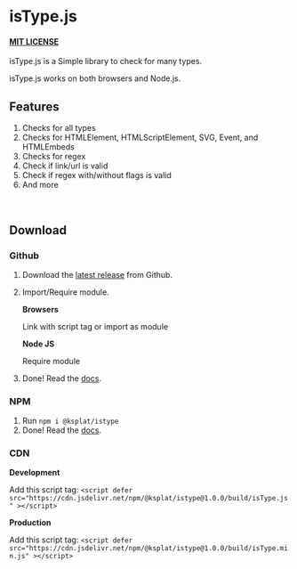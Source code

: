 # isType.js

#### [MIT LICENSE](LICENSE)

isType.js is a Simple library to check for many types.

isType.js works on both browsers and Node.js.

## Features

1. Checks for all types
2. Checks for HTMLElement, HTMLScriptElement, SVG, Event, and HTMLEmbeds
3. Checks for regex
4. Check if link/url is valid
5. Check if regex with/without flags is valid
6. And more

<br>

## Download

### Github

1. Download the [latest release](https://github.com/ksplatdev/isType.js/releases/latest) from Github.
2. Import/Require module.

    **Browsers**

    Link with script tag or import as module

    **Node JS**

    Require module

3. Done! Read the [docs](docs.md).

### NPM

1. Run `npm i @ksplat/istype`
2. Done! Read the [docs](docs.md).

### CDN

**Development**

Add this script tag: `<script defer src="https://cdn.jsdelivr.net/npm/@ksplat/istype@1.0.0/build/isType.js" ></script>`

**Production**

Add this script tag: `<script defer src="https://cdn.jsdelivr.net/npm/@ksplat/istype@1.0.0/build/isType.min.js" ></script>`
